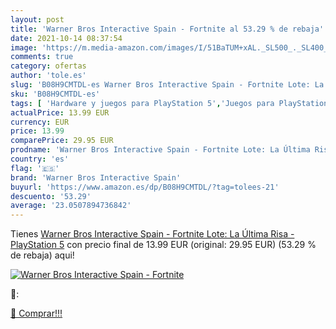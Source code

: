 ```yaml
---
layout: post
title: 'Warner Bros Interactive Spain - Fortnite al 53.29 % de rebaja'
date: 2021-10-14 08:37:54
image: 'https://m.media-amazon.com/images/I/51BaTUM+xAL._SL500_._SL400_.jpg'
comments: true
category: ofertas
author: 'tole.es'
slug: 'B08H9CMTDL-es Warner Bros Interactive Spain - Fortnite Lote: La Última...'
sku: 'B08H9CMTDL-es'
tags: [ 'Hardware y juegos para PlayStation 5','Juegos para PlayStation 5','Videojuegos','playstation','warner bros interactive spain', ]
actualPrice: 13.99 EUR
currency: EUR
price: 13.99
comparePrice: 29.95 EUR
prodname: 'Warner Bros Interactive Spain - Fortnite Lote: La Última Risa - PlayStation 5'
country: 'es'
flag: '🇪🇸'
brand: 'Warner Bros Interactive Spain'
buyurl: 'https://www.amazon.es/dp/B08H9CMTDL/?tag=tolees-21'
descuento: '53.29'
average: '23.0507894736842'
---
```


Tienes [Warner Bros Interactive Spain - Fortnite Lote: La Última Risa - PlayStation 5](https://www.amazon.es/dp/B08H9CMTDL/?tag=tolees-21) con precio final de  13.99 EUR (original: 29.95 EUR) (53.29 %  de rebaja) aqui!

[![Warner Bros Interactive Spain - Fortnite](https://m.media-amazon.com/images/I/51BaTUM+xAL._SL500_._SL400_.jpg)](https://www.amazon.es/dp/B08H9CMTDL/?tag=tolees-21)

🔎:


[🛒 Comprar!!!](https://www.amazon.es/dp/B08H9CMTDL/?tag=tolees-21)

